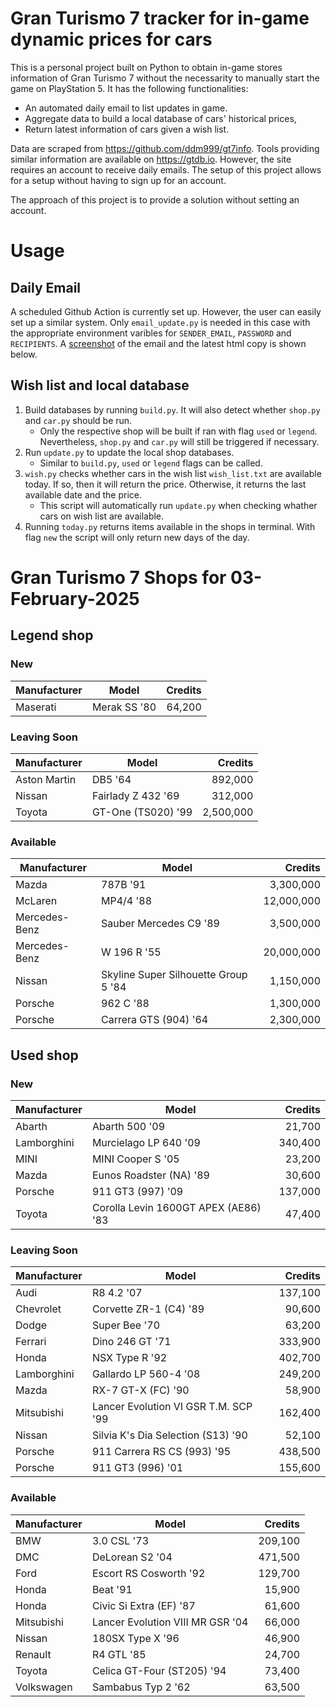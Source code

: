 # Gran Turismo 7 tracker for in-game dynamic prices for cars

This is a personal project built on Python to obtain in-game stores information of Gran Turismo 7 without the necessarity to manually start the game on PlayStation 5. It has the following functionalities:

- An automated daily email to list updates in game.
- Aggregate data to build a local database of cars' historical prices,
- Return latest information of cars given a wish list.

Data are scraped from https://github.com/ddm999/gt7info. Tools providing similar information are available on https://gtdb.io. However, the site requires an account to receive daily emails. The setup of this project allows for a setup without having to sign up for an account.

The approach of this project is to provide a solution without setting an account.

# Usage

## Daily Email

A scheduled Github Action is currently set up. However, the user can easily set up a similar system. Only `email_update.py` is needed in this case with the appropriate environment varibles for `SENDER_EMAIL`, `PASSWORD` and `RECIPIENTS`. A [screenshot](https://raw.githubusercontent.com/marcohoucheng/Gran-Turismo-7-Price-Tracker/main/data/email_screenshot.png) of the email and the latest html copy is shown below.

## Wish list and local database

1. Build databases by running `build.py`. It will also detect whether `shop.py` and `car.py` should be run.
    - Only the respective shop will be built if ran with flag `used` or `legend`. Nevertheless, `shop.py` and `car.py` will still be triggered if necessary.
2. Run `update.py` to update the local shop databases.
    - Similar to `build.py`, `used` or `legend` flags can be called.
3. `wish.py` checks whether cars in the wish list `wish_list.txt` are available today. If so, then it will return the price. Otherwise, it returns the last available date and the price.
    - This script will automatically run `update.py` when checking whather cars on wish list are available.
4. Running `today.py` returns items available in the shops in terminal. With flag `new` the script will only return new days of the day.


# Gran Turismo 7 Shops for 03-February-2025



## Legend shop

### New
 | Manufacturer | Model | Credits |
 | --- | --- | --: |
|Maserati|Merak SS '80|64,200|

### Leaving Soon
 | Manufacturer | Model | Credits |
 | --- | --- | --: |
|Aston Martin|DB5 '64|892,000|
|Nissan|Fairlady Z 432 '69|312,000|
|Toyota|GT-One (TS020) '99|2,500,000|

### Available
 | Manufacturer | Model | Credits |
 | --- | --- | --: |
|Mazda|787B '91|3,300,000|
|McLaren|MP4/4 '88|12,000,000|
|Mercedes-Benz|Sauber Mercedes C9 '89|3,500,000|
|Mercedes-Benz|W 196 R '55|20,000,000|
|Nissan|Skyline Super Silhouette Group 5 '84|1,150,000|
|Porsche|962 C '88|1,300,000|
|Porsche|Carrera GTS (904) '64|2,300,000|


## Used shop

### New
 | Manufacturer | Model | Credits |
 | --- | --- | --: |
|Abarth|Abarth 500 '09|21,700|
|Lamborghini|Murcielago LP 640 '09|340,400|
|MINI|MINI Cooper S '05|23,200|
|Mazda|Eunos Roadster (NA) '89|30,600|
|Porsche|911 GT3 (997) '09|137,000|
|Toyota|Corolla Levin 1600GT APEX (AE86) '83|47,400|

### Leaving Soon
 | Manufacturer | Model | Credits |
 | --- | --- | --: |
|Audi|R8 4.2 '07|137,100|
|Chevrolet|Corvette ZR-1 (C4) '89|90,600|
|Dodge|Super Bee '70|63,200|
|Ferrari|Dino 246 GT '71|333,900|
|Honda|NSX Type R '92|402,700|
|Lamborghini|Gallardo LP 560-4 '08|249,200|
|Mazda|RX-7 GT-X (FC) '90|58,900|
|Mitsubishi|Lancer Evolution VI GSR T.M. SCP '99|162,400|
|Nissan|Silvia K's Dia Selection (S13) '90|52,100|
|Porsche|911 Carrera RS CS (993) '95|438,500|
|Porsche|911 GT3 (996) '01|155,600|

### Available
 | Manufacturer | Model | Credits |
 | --- | --- | --: |
|BMW|3.0 CSL '73|209,100|
|DMC|DeLorean S2 '04|471,500|
|Ford|Escort RS Cosworth '92|129,700|
|Honda|Beat '91|15,900|
|Honda|Civic Si Extra (EF) '87|61,600|
|Mitsubishi|Lancer Evolution VIII MR GSR '04|66,000|
|Nissan|180SX Type X '96|46,900|
|Renault|R4 GTL '85|24,700|
|Toyota|Celica GT-Four (ST205) '94|73,400|
|Volkswagen|Sambabus Typ 2 '62|63,500|
